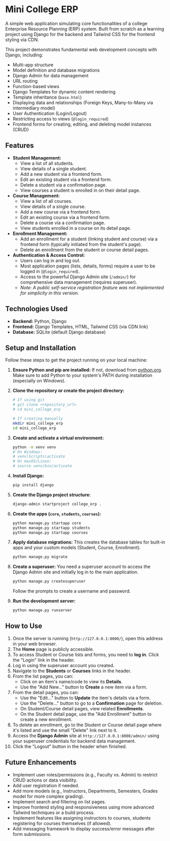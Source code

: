 
# Mini College ERP

A simple web application simulating core functionalities of a college Enterprise Resource Planning (ERP) system. Built from scratch as a learning project using Django for the backend and Tailwind CSS for the frontend styling via CDN.

This project demonstrates fundamental web development concepts with Django, including:

*   Multi-app structure
*   Model definition and database migrations
*   Django Admin for data management
*   URL routing
*   Function-based views
*   Django Templates for dynamic content rendering
*   Template inheritance (`base.html`)
*   Displaying data and relationships (Foreign Keys, Many-to-Many via intermediary model)
*   User Authentication (Login/Logout)
*   Restricting access to views (`@login_required`)
*   Frontend forms for creating, editing, and deleting model instances (CRUD)

## Features

*   **Student Management:**
    *   View a list of all students.
    *   View details of a single student.
    *   Add a new student via a frontend form.
    *   Edit an existing student via a frontend form.
    *   Delete a student via a confirmation page.
    *   View courses a student is enrolled in on their detail page.
*   **Course Management:**
    *   View a list of all courses.
    *   View details of a single course.
    *   Add a new course via a frontend form.
    *   Edit an existing course via a frontend form.
    *   Delete a course via a confirmation page.
    *   View students enrolled in a course on its detail page.
*   **Enrollment Management:**
    *   Add an enrollment for a student (linking student and course) via a frontend form (typically initiated from the student's page).
    *   Delete an enrollment from the student or course detail pages.
*   **Authentication & Access Control:**
    *   Users can log in and log out.
    *   Most application pages (lists, details, forms) require a user to be logged in (`@login_required`).
    *   Access to the powerful Django Admin site (`/admin/`) for comprehensive data management (requires superuser).
    *   *Note: A public self-service registration feature was not implemented for simplicity in this version.*

## Technologies Used

*   **Backend:** Python, Django
*   **Frontend:** Django Templates, HTML, Tailwind CSS (via CDN link)
*   **Database:** SQLite (default Django database)

## Setup and Installation

Follow these steps to get the project running on your local machine:

1.  **Ensure Python and pip are installed:**
    If not, download from [python.org](https://www.python.org/downloads/). Make sure to add Python to your system's PATH during installation (especially on Windows).

2.  **Clone the repository or create the project directory:**
    ```bash
    # If using git
    # git clone <repository_url>
    # cd mini_college_erp

    # If creating manually
    mkdir mini_college_erp
    cd mini_college_erp
    ```

3.  **Create and activate a virtual environment:**
    ```bash
    python -m venv venv
    # On Windows:
    # venv\Scripts\activate
    # On macOS/Linux:
    # source venv/bin/activate
    ```

4.  **Install Django:**
    ```bash
    pip install django
    ```

5.  **Create the Django project structure:**
    ```bash
    django-admin startproject college_erp .
    ```

6.  **Create the apps (`core`, `students`, `courses`):**
    ```bash
    python manage.py startapp core
    python manage.py startapp students
    python manage.py startapp courses
    ```
7.  **Apply database migrations:**
    This creates the database tables for built-in apps and your custom models (Student, Course, Enrollment).
    ```bash
    python manage.py migrate
    ```

8.  **Create a superuser:**
    You need a superuser account to access the Django Admin site and initially log in to the main application.
    ```bash
    python manage.py createsuperuser
    ```
    Follow the prompts to create a username and password.

9.  **Run the development server:**
    ```bash
    python manage.py runserver
    ```

## How to Use

1.  Once the server is running (`http://127.0.0.1:8000/`), open this address in your web browser.
2.  The **Home** page is publicly accessible.
3.  To access Student or Course lists and forms, you need to **log in**. Click the "Login" link in the header.
4.  Log in using the superuser account you created.
5.  Navigate to the **Students** or **Courses** links in the header.
6.  From the list pages, you can:
    *   Click on an item's name/code to view its **Details**.
    *   Use the "Add New..." button to **Create** a new item via a form.
7.  From the detail pages, you can:
    *   Use the "Edit..." button to **Update** the item's details via a form.
    *   Use the "Delete..." button to go to a **Confirmation** page for deletion.
    *   On Student/Course detail pages, view related **Enrollments**.
    *   On the Student detail page, use the "Add Enrollment" button to create a new enrollment.
8.  To delete an enrollment, go to the Student or Course detail page where it's listed and use the small "Delete" link next to it.
9.  Access the **Django Admin** site at `http://127.0.0.1:8000/admin/` using your superuser credentials for backend data management.
10. Click the "Logout" button in the header when finished.

## Future Enhancements

*   Implement user roles/permissions (e.g., Faculty vs. Admin) to restrict CRUD actions or data visibility.
*   Add user registration if needed.
*   Add more models (e.g., Instructors, Departments, Semesters, Grades model for more complex grading).
*   Implement search and filtering on list pages.
*   Improve frontend styling and responsiveness using more advanced Tailwind techniques or a build process.
*   Implement features like assigning instructors to courses, students registering for courses themselves (if allowed).
*   Add messaging framework to display success/error messages after form submissions.




